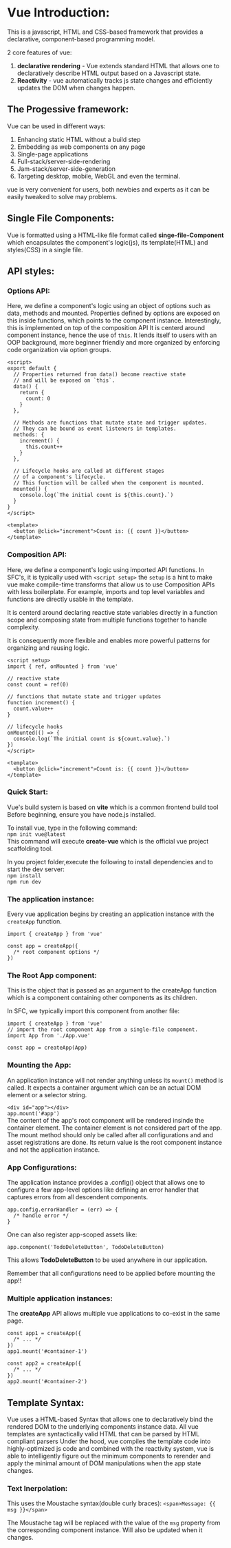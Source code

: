 # Vue Introduction:

This is a javascript, HTML and CSS-based framework that provides a declarative, component-based programming model. 

2 core features of vue:

1. **declarative rendering** - Vue extends standard HTML that allows one to declaratively describe HTML output based on a Javascript state.
2. **Reactivity** - vue automatically tracks js state changes and efficiently updates the DOM when changes happen.

## The Progessive framework:

Vue can be used in different ways:<br>
1. Enhancing static HTML without a build step
2. Embedding as web components on any page
3. Single-page applications
4. Full-stack/server-side-rendering
5. Jam-stack/server-side-generation
6. Targeting desktop, mobile, WebGL and even the terminal.

vue is very convenient for users, both newbies and experts as it can be easily tweaked to solve may problems.

## Single File Components:

Vue is formatted using a HTML-like file format called **singe-file-Component** which encapsulates the component's logic(js), its template(HTML) and styles(CSS) in a single file.

## API styles:
### Options API:

Here, we define a component's logic using an object of options such as data, methods and mounted. Properties defined by options are exposed on this inside functions, which points to the component instance.
Interestingly, this is implemented on top of the composition API
It is centerd around component instance, hence the use of `this`. It lends itself to users with an OOP background, more beginner friendly and more organized by enforcing code organization via option groups.

```
<script>
export default {
  // Properties returned from data() become reactive state
  // and will be exposed on `this`.
  data() {
    return {
      count: 0
    }
  },

  // Methods are functions that mutate state and trigger updates.
  // They can be bound as event listeners in templates.
  methods: {
    increment() {
      this.count++
    }
  },

  // Lifecycle hooks are called at different stages
  // of a component's lifecycle.
  // This function will be called when the component is mounted.
  mounted() {
    console.log(`The initial count is ${this.count}.`)
  }
}
</script>

<template>
  <button @click="increment">Count is: {{ count }}</button>
</template>
```

### Composition API:

Here, we define a component's logic using imported API functions. In SFC's, it is typically used with `<script setup>` the `setup` is a hint to make vue make compile-time transforms that allow us to use Composition APIs with less boilerplate. For example, imports and top level variables and functions are directly usable in the template.

It is centerd around declaring reactive state variables directly in a function scope and composing state from multiple functions together to handle complexity. 

It is consequently more flexible and enables more powerful patterns for organizing and reusing logic.

```
<script setup>
import { ref, onMounted } from 'vue'

// reactive state
const count = ref(0)

// functions that mutate state and trigger updates
function increment() {
  count.value++
}

// lifecycle hooks
onMounted(() => {
  console.log(`The initial count is ${count.value}.`)
})
</script>

<template>
  <button @click="increment">Count is: {{ count }}</button>
</template>
```
### Quick Start:

Vue's build system is based on **vite** which is a common frontend build tool
Before beginning, ensure you have node.js installed.

To install vue, type in the following command:<br>
`npm init vue@latest`<br>
This command will execute **create-vue** which is the official vue project scaffolding tool. 

In you project folder,execute the following to install dependencies and to start the dev server:<br>
`npm install` <br>
`npm run dev`

### The application instance:

Every vue application begins by creating an application instance with the `createApp` function.

```
import { createApp } from 'vue'

const app = createApp({
  /* root component options */
})

```

### The Root App component:

This is the object that is passed as an argument to the createApp function which is a component containing other components as its children.

In SFC, we typically import this component from another file:

```
import { createApp } from 'vue'
// import the root component App from a single-file component.
import App from './App.vue'

const app = createApp(App)

```

### Mounting the App:

An application instance will not render anything unless its `mount()` method is called. It expects a container argument which can be an actual DOM element or a selector string.

`<div id="app"></div>`<br>
`app.mount('#app')`<br>
The content of the app's root component will be rendered insinde the container element. The container element is not considered part of the app.
The mount method should only be called after all configurations and and asset registrations are done. Its return value is the root component instance and not the application instance.


### App Configurations:

The application instance provides a .config() object that allows one to configure a few app-level options like defining an error handler that captures errors from all descendent components.
```
app.config.errorHandler = (err) => {
  /* handle error */
}

```
One can also register app-scoped assets like:
```
app.component('TodoDeleteButton', TodoDeleteButton)

```
This allows **TodoDeleteButton** to be used anywhere in our application.

Remember that all configurations need to be applied before mounting the app!!


### Multiple application instances:

The **createApp** API allows multiple vue applications to co-exist in the same page.
```
const app1 = createApp({
  /* ... */
})
app1.mount('#container-1')

const app2 = createApp({
  /* ... */
})
app2.mount('#container-2')
```

## Template Syntax:

Vue uses a HTML-based Syntax that allows one to declaratively bind the rendered DOM to the underlying components instance data. All vue templates are syntactically valid HTML that can be parsed by HTML compliant parsers
Under the hood, vue compiles the template code into highly-optimized js code and combined with the reactivity system, vue is able to intelligently figure out the minimum components to rerender and apply the minimal amount of DOM manipulations when the app state changes.

### Text Inerpolation:

This uses the Moustache syntax(double curly braces):
`<span>Message: {{ msg }}</span>`

The Moustache tag will be replaced with the value of the `msg` property from the corresponding component instance. Will also be updated when it changes. 